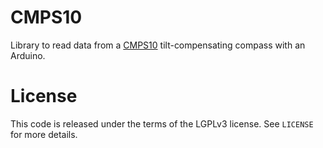 CMPS10
======

Library to read data from a
[CMPS10](http://www.robot-electronics.co.uk/htm/cmps10doc.htm)
tilt-compensating compass with an Arduino.

License
=======

This code is released under the terms of the LGPLv3 license. See `LICENSE` for
more details.
